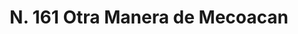 ---
title: "N. 161 Otra Manera de Mecoacan"
permalink: "/edition/plant161/"
plant-name: "N. 161"
plant-number: "161"
plant-xml: "/assets/xml/plant161.xml"
plant-img1: "/assets/img/plant161_verso.jpg"
plant-img2: "/assets/img/plant161.jpg"
plant-title: "N. 161 Otra Manera de Mecoacan"
plant-wfo-link: ""
plant-kew-link: ""
plant-taxon-content: "Ipomaea Jalapa Coxe"
layout: single-xml
---